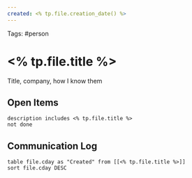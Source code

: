 ```yaml
---
created: <% tp.file.creation_date() %>
---
```

Tags: #person 

# <% tp.file.title %>
Title, company, how I know them

## Open Items
```tasks
description includes <% tp.file.title %>
not done
```

## Communication Log
```dataview
table file.cday as "Created" from [[<% tp.file.title %>]]
sort file.cday DESC
```
